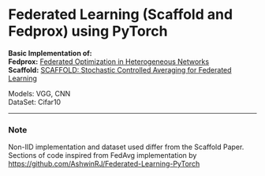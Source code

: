 # Federated Learning (Scaffold and Fedprox) using PyTorch
**Basic Implementation of:** <br>
**Fedprox:**  [Federated Optimization in Heterogeneous Networks](https://arxiv.org/abs/1812.06127) <br>
**Scaffold:** [SCAFFOLD: Stochastic Controlled Averaging for Federated Learning](https://arxiv.org/abs/1910.06378)<br>

Models: VGG, CNN <br>
DataSet: Cifar10


---













### Note
Non-IID implementation and dataset used differ from the Scaffold Paper. <br>
Sections of code inspired from FedAvg implementation by https://github.com/AshwinRJ/Federated-Learning-PyTorch


